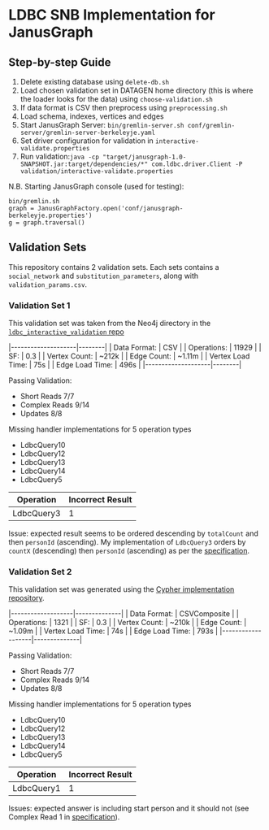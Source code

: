 # LDBC SNB Implementation for JanusGraph

## Step-by-step Guide ##

1. Delete existing database using `delete-db.sh`
2. Load chosen validation set in DATAGEN home directory (this is where the loader looks for the data) using `choose-validation.sh`
3. If data format is CSV then preprocess using `preprocessing.sh`
3. Load schema, indexes, vertices and edges 
5. Start JanusGraph Server: `bin/gremlin-server.sh conf/gremlin-server/gremlin-server-berkeleyje.yaml`
6. Set driver configuration for validation in `interactive-validate.properties`
7. Run validation:`java -cp "target/janusgraph-1.0-SNAPSHOT.jar:target/dependencies/*" com.ldbc.driver.Client -P validation/interactive-validate.properties`


N.B. Starting JanusGraph console (used for testing): 
```
bin/gremlin.sh
graph = JanusGraphFactory.open('conf/janusgraph-berkeleyje.properties')
g = graph.traversal()
```

## Validation Sets ##

This repository contains 2 validation sets. Each sets contains a `social_network` and `substitution_parameters`, along with `validation_params.csv`. 

### Validation Set 1 ###

This validation set was taken from the Neo4j directory in the [`ldbc_interactive_validation` repo](https://github.com/ldbc/ldbc_snb_interactive_validation) 

|--------------------|--------|
| Data Format:       | CSV    |
| Operations:        | 11929  |
| SF:                | 0.3    |
| Vertex Count:      | ~212k  |
| Edge Count:        | ~1.11m |
| Vertex Load Time:  | 75s    |
| Edge Load Time:    | 496s   |
|--------------------|--------|

Passing Validation:
+ Short Reads 7/7
+ Complex Reads 9/14
+ Updates 8/8

Missing handler implementations for 5 operation types
+ LdbcQuery10
+ LdbcQuery12
+ LdbcQuery13
+ LdbcQuery14
+ LdbcQuery5

| Operation  | Incorrect Result |
|------------|------------------|
| LdbcQuery3 | 1                |

Issue: expected result seems to be ordered descending by `totalCount` and then `personId` (ascending). My implementation of `LdbcQuery3` orders by `countX` (descending) then `personId` (ascending) as per the [specification](https://ldbc.github.io/ldbc_snb_docs/ldbc-snb-specification.pdf).

### Validation Set 2 ###

This validation set was generated using the [Cypher implementation repository](https://github.com/ldbc/ldbc_snb_implementations). 

|-------------------|--------------|
| Data Format:      | CSVComposite |
| Operations:       | 1321         |
| SF:               | 0.3          |
| Vertex Count:     | ~210k        |
| Edge Count:       | ~1.09m       |
| Vertex Load Time: | 74s          |
| Edge Load Time:   | 793s         |
|-------------------|--------------|

Passing Validation:
+ Short Reads 7/7
+ Complex Reads 9/14
+ Updates 8/8

Missing handler implementations for 5 operation types
+ LdbcQuery10
+ LdbcQuery12
+ LdbcQuery13
+ LdbcQuery14
+ LdbcQuery5

| Operation  | Incorrect Result |
|------------|------------------|
| LdbcQuery1 | 1                |


Issues: expected answer is including start person and it should not (see Complex Read 1 in  [specification](https://ldbc.github.io/ldbc_snb_docs/ldbc-snb-specification.pdf)). 










